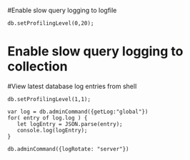 #Enable slow query logging to logfile

`db.setProfilingLevel(0,20); `

# Enable slow query logging to collection
#View latest database log entries from shell

`db.setProfilingLevel(1,1);`

```
var log = db.adminCommand({getLog:"global"})
for( entry of log.log ) {
   let logEntry = JSON.parse(entry);
   console.log(logEntry);
}
```

```
db.adminCommand({logRotate: "server"})
```
